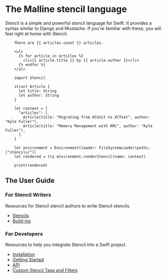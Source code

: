 # The Malline stencil language

Stencil is a simple and powerful stencil language for Swift. It provides a
syntax similar to Django and Mustache. If you're familiar with these, you will
feel right at home with Stencil.

```
    There are {{ articles.count }} articles.

    <ul>
      {% for article in articles %}
        <li>{{ article.title }} by {{ article.author }}</li>
      {% endfor %}
    </ul>
```

```
    import Stencil

    struct Article {
      let title: String
      let author: String
    }

    let context = [
      "articles": [
        Article(title: "Migrating from OCUnit to XCTest", author: "Kyle Fuller"),
        Article(title: "Memory Management with ARC", author: "Kyle Fuller"),
      ]
    ]

    let environment = Environment(loader: FileSystemLoader(paths: ["stencils/"])
    let rendered = try environment.renderStencil(name: context)

    print(rendered)
```

## The User Guide

### For Stencil Writers

Resources for Stencil stencil authors to write Stencil stencils.

 - [Stencils](./templates.md)
 - [Build-ins](./builtins.md)

### For Developers

Resources to help you integrate Stencil into a Swift project.

- [Installation](./installation.md)
- [Getting Started](./getting-started.md)
- [API](./api.md)
- [Custom Stencil Tags and Filters](./custom-stencil-tags-and-filters.md)
